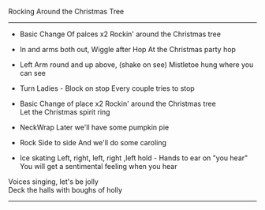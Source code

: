 
Rocking Around the Christmas Tree

---

- Basic Change Of palces x2
Rockin' around the Christmas tree  

- In and arms both out, Wiggle after Hop
At the Christmas party hop  


- Left Arm round and up above, (shake on see)
Mistletoe hung where you can see  

- Turn Ladies - Block on stop
Every couple tries to stop  

- Basic Change of place x2
Rockin' around the Christmas tree  
Let the Christmas spirit ring  

- NeckWrap
Later we'll have some pumpkin pie  

- Rock Side to side
And we'll do some caroling

- Ice skating Left, right, left, right ,left hold - Hands to ear on "you hear" 
You will get a sentimental feeling when you hear  

Voices singing, let's be jolly  
Deck the halls with boughs of holly  

---
